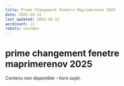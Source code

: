 ```yaml
---
title: Prime Changement Fenetre Maprimerenov 2025
date: 2025-10-31
last_updated: 2025-10-31
wordcount: 11
robots: noindex
---
```


# prime changement fenetre maprimerenov 2025

Contenu non disponible – hors sujet.